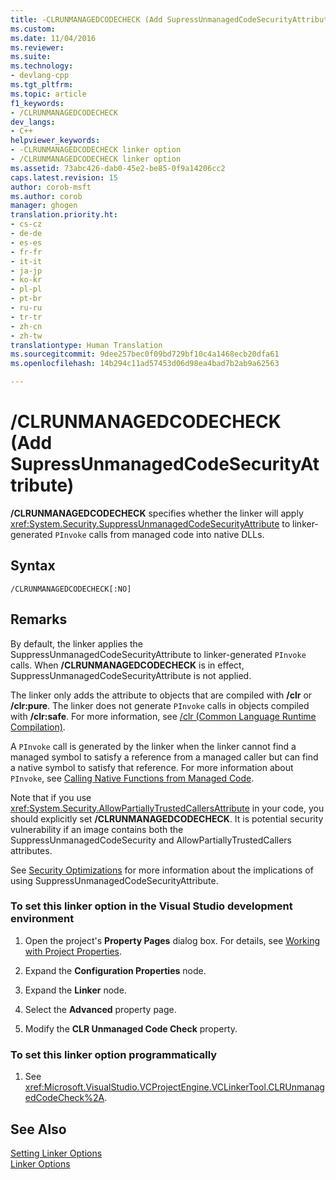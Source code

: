 ```yaml
---
title: -CLRUNMANAGEDCODECHECK (Add SupressUnmanagedCodeSecurityAttribute) | Microsoft Docs
ms.custom: 
ms.date: 11/04/2016
ms.reviewer: 
ms.suite: 
ms.technology:
- devlang-cpp
ms.tgt_pltfrm: 
ms.topic: article
f1_keywords:
- /CLRUNMANAGEDCODECHECK
dev_langs:
- C++
helpviewer_keywords:
- -CLRUNMANAGEDCODECHECK linker option
- /CLRUNMANAGEDCODECHECK linker option
ms.assetid: 73abc426-dab0-45e2-be85-0f9a14206cc2
caps.latest.revision: 15
author: corob-msft
ms.author: corob
manager: ghogen
translation.priority.ht:
- cs-cz
- de-de
- es-es
- fr-fr
- it-it
- ja-jp
- ko-kr
- pl-pl
- pt-br
- ru-ru
- tr-tr
- zh-cn
- zh-tw
translationtype: Human Translation
ms.sourcegitcommit: 9dee257bec0f09bd729bf10c4a1468ecb20dfa61
ms.openlocfilehash: 14b294c11ad57453d06d98ea4bad7b2ab9a62563

---
```

# /CLRUNMANAGEDCODECHECK (Add SupressUnmanagedCodeSecurityAttribute)
**/CLRUNMANAGEDCODECHECK** specifies whether the linker will apply <xref:System.Security.SuppressUnmanagedCodeSecurityAttribute> to linker-generated `PInvoke` calls from managed code into native DLLs.  
  
## Syntax  
  
```  
/CLRUNMANAGEDCODECHECK[:NO]  
```  
  
## Remarks  
 By default, the linker applies the SuppressUnmanagedCodeSecurityAttribute to linker-generated `PInvoke` calls. When **/CLRUNMANAGEDCODECHECK** is in effect, SuppressUnmanagedCodeSecurityAttribute is not applied.  
  
 The linker only adds the attribute to objects that are compiled with **/clr** or **/clr:pure**. The linker does not generate `PInvoke` calls in objects compiled with **/clr:safe**. For more information, see [/clr (Common Language Runtime Compilation)](../../build/reference/clr-common-language-runtime-compilation.md).  
  
 A `PInvoke` call is generated by the linker when the linker cannot find a managed symbol to satisfy a reference from a managed caller but can find a native symbol to satisfy that reference. For more information about `PInvoke`, see [Calling Native Functions from Managed Code](../../dotnet/calling-native-functions-from-managed-code.md).  
  
 Note that if you use <xref:System.Security.AllowPartiallyTrustedCallersAttribute> in your code, you should explicitly set **/CLRUNMANAGEDCODECHECK**. It is potential security vulnerability if an image contains both the SuppressUnmanagedCodeSecurity and AllowPartiallyTrustedCallers attributes.  
  
 See [Security Optimizations](http://msdn.microsoft.com/en-us/cf255069-d85d-4de3-914a-e4625215a7c0) for more information about the implications of using SuppressUnmanagedCodeSecurityAttribute.  
  
### To set this linker option in the Visual Studio development environment  
  
1.  Open the project's **Property Pages** dialog box. For details, see [Working with Project Properties](../../ide/working-with-project-properties.md).  
  
2.  Expand the **Configuration Properties** node.  
  
3.  Expand the **Linker** node.  
  
4.  Select the **Advanced** property page.  
  
5.  Modify the **CLR Unmanaged Code Check** property.  
  
### To set this linker option programmatically  
  
1.  See <xref:Microsoft.VisualStudio.VCProjectEngine.VCLinkerTool.CLRUnmanagedCodeCheck%2A>.  
  
## See Also  
 [Setting Linker Options](../../build/reference/setting-linker-options.md)   
 [Linker Options](../../build/reference/linker-options.md)


<!--HONumber=Jan17_HO1-->


